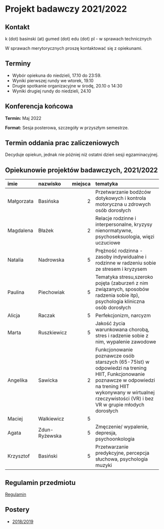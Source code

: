 # Projekt badawczy 2021/2022

## Kontakt

k (dot) basinski (at) gumed (dot) edu (dot) pl - w sprawach technicznych

W sprawach merytorycznych proszę kontaktować się z opiekunami. 

## Terminy

- Wybór opiekuna do niedzieli, 17.10 do 23:59.
- Wyniki pierwszej rundy we wtorek, 19.10
- Drugie spotkanie organizacyjne w środę, 20.10 o 14:30
- Wyniki drugiej rundy do niedzieli, 24.10


## Konferencja końcowa

**Termin:** Maj 2022

**Format:** Sesja posterowa, szczegóły w przyszłym semestrze.

## Termin oddania prac zaliczeniowych

Decyduje opiekun, jednak nie później niż ostatni dzień sesji egzaminacyjnej.

## Opiekunowie projektów badawczych, 2021/2022

| imie       | nazwisko      |   miejsca |  tematyka                                                                                                                  |
|:-----------|:--------------|----------:|:------------------------------------------------------------------------------------------------------------------------------|
| Małgorzata | Basińska      |         2 | Przetwarzanie bodźców dotykowych i kontrola motoryczna u zdrowych osób dorosłych                                              |
| Magdalena  | Błażek        |         2 | Relacje rodzinne i interpersonalne, kryzysy nienormatywne, psychoseksuologia, więzi uczuciowe                                 |
| Natalia    | Nadrowska     |         5 | Prężność rodzinna - zasoby indywidualne i rodzinne w radzeniu sobie ze stresem i kryzysem                                     |
| Paulina    | Piechowiak    |         5 | Tematyka stresu,szeroko pojęta (zaburzeń z nim związanych, sposobów radzenia sobie itp), psychologia kliniczna osób dorosłych |
| Alicja     | Raczak        |         5 | Perfekcjonizm, narcyzm                                                                                                        |
| Marta      | Ruszkiewicz   |         5 | Jakość życia warunkowana chorobą, stres i radzenie sobie z nim, wypalenie zawodowe |
| Angelika | Sawicka | 2 | Funkcjonowanie poznawcze osób starszych (65-75lst) w odpowiedzi na trening HIIT, Funkcjonowanie poznawcze w odpowiedzi na trening HIIT wykonywany w wirtualnej rzeczywistości (VR) i bez VR w grupie młodych dorosłych |
| Maciej     | Walkiewicz    |         5 |                                                                                                                               |
| Agata      | Zdun-Ryżewska |         5 | Zmęczenie/ wypalenie, depresja, psychoonkologia                                                                                |
| Krzysztof  | Basiński      |         5 | Przetwarzanie predykcyjne, percepcja słuchowa, psychologia muzyki |


## Regulamin przedmiotu

[Regulamin](regulamin.pdf)


## Postery

- [2018/2019](postery_19/postery_19)
